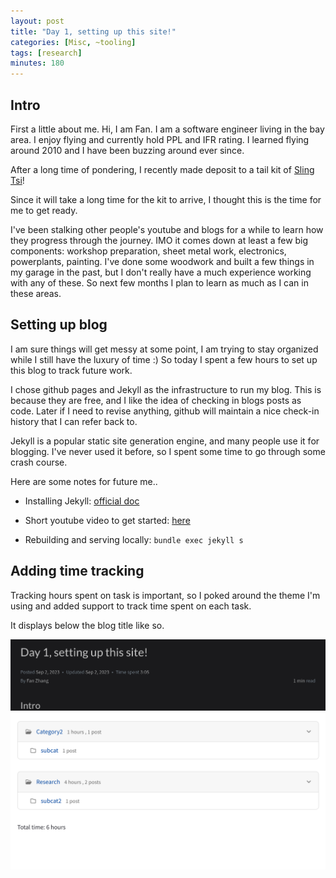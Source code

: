 ```yaml
---
layout: post
title: "Day 1, setting up this site!"
categories: [Misc, ~tooling]
tags: [research]
minutes: 180
---
```


## Intro

First a little about me. Hi, I am Fan. I am a software engineer living in the bay area. I enjoy flying and currently hold PPL and IFR rating. I learned flying around 2010 and I have been buzzing around ever since.

After a long time of pondering, I recently made deposit to a tail kit
of [Sling Tsi](https://www.airplanefactory.com/aircraft/sling-tsi/)!

Since it will take a long time for the kit to arrive, I thought this is the time for me to get ready.

I've been stalking other people's youtube and blogs for a while to learn how they progress through the journey. IMO it comes down at least a few big components: workshop preparation, sheet metal work, electronics, powerplants, painting. I've done some woodwork and built a few things in my garage in the past, but I don't really have a much experience working with any of these. So next few months I plan to learn as much as I can in these areas.

## Setting up blog

I am sure things will get messy at some point, I am trying to stay organized while I still have the luxury of time :) So today I spent a few hours to set up this blog to track future work.

I chose github pages and Jekyll as the infrastructure to run my blog. This is because they are free, and I like the idea of checking in blogs posts as code. Later if I need to revise anything, github will maintain a nice check-in history that I can refer back to.

Jekyll is a popular static site generation engine, and many people use it for blogging. I've never used it before, so I spent some time to go through some crash course.

Here are some notes for future me..

- Installing Jekyll: [official doc](https://jekyllrb.com/docs/installation/)

- Short youtube video to get started: [here](https://www.youtube.com/watch?v=F8iOU1ci19Q)

- Rebuilding and serving locally: `bundle exec jekyll s`

## Adding time tracking

Tracking hours spent on task is important, so I poked around the theme I'm using and added support to track time spent on each task.

It displays below the blog title like so.

![Time spent screenshot](/assets/img/screenshots/time_spent.png)
![Time spent screenshot](/assets/img/screenshots/time_spent_total.png)
